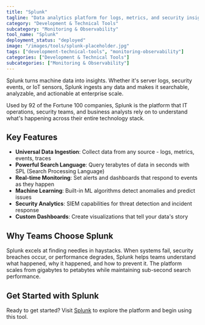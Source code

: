 ```yaml
---
title: "Splunk"
tagline: "Data analytics platform for logs, metrics, and security insights"
category: "Development & Technical Tools"
subcategory: "Monitoring & Observability"
tool_name: "Splunk"
deployment_status: "deployed"
image: "/images/tools/splunk-placeholder.jpg"
tags: ["development-technical-tools", "monitoring-observability"]
categories: ["Development & Technical Tools"]
subcategories: ["Monitoring & Observability"]
---
```

Splunk turns machine data into insights. Whether it's server logs, security events, or IoT sensors, Splunk ingests any data and makes it searchable, analyzable, and actionable at enterprise scale.

Used by 92 of the Fortune 100 companies, Splunk is the platform that IT operations, security teams, and business analysts rely on to understand what's happening across their entire technology stack.

## Key Features
- **Universal Data Ingestion**: Collect data from any source - logs, metrics, events, traces
- **Powerful Search Language**: Query terabytes of data in seconds with SPL (Search Processing Language)
- **Real-time Monitoring**: Set alerts and dashboards that respond to events as they happen
- **Machine Learning**: Built-in ML algorithms detect anomalies and predict issues
- **Security Analytics**: SIEM capabilities for threat detection and incident response
- **Custom Dashboards**: Create visualizations that tell your data's story

## Why Teams Choose Splunk
Splunk excels at finding needles in haystacks. When systems fail, security breaches occur, or performance degrades, Splunk helps teams understand what happened, why it happened, and how to prevent it. The platform scales from gigabytes to petabytes while maintaining sub-second search performance.

## Get Started with Splunk

Ready to get started? Visit [Splunk](https://www.splunk.com) to explore the platform and begin using this tool.